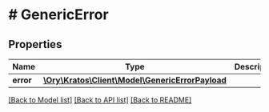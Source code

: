 # # GenericError

## Properties

Name | Type | Description | Notes
------------ | ------------- | ------------- | -------------
**error** | [**\Ory\Kratos\Client\Model\GenericErrorPayload**](GenericErrorPayload.md) |  | [optional]

[[Back to Model list]](../../README.md#models) [[Back to API list]](../../README.md#endpoints) [[Back to README]](../../README.md)
